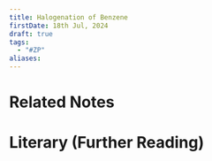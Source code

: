 ```yaml
---
title: Halogenation of Benzene
firstDate: 18th Jul, 2024
draft: true
tags:
  - "#ZP"
aliases:
---
```





# Related Notes


# Literary (Further Reading)
